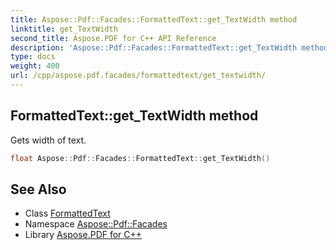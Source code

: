 ```yaml
---
title: Aspose::Pdf::Facades::FormattedText::get_TextWidth method
linktitle: get_TextWidth
second_title: Aspose.PDF for C++ API Reference
description: 'Aspose::Pdf::Facades::FormattedText::get_TextWidth method. Gets width of text in C++.'
type: docs
weight: 400
url: /cpp/aspose.pdf.facades/formattedtext/get_textwidth/
---
```

## FormattedText::get_TextWidth method


Gets width of text.

```cpp
float Aspose::Pdf::Facades::FormattedText::get_TextWidth()
```

## See Also

* Class [FormattedText](../)
* Namespace [Aspose::Pdf::Facades](../../)
* Library [Aspose.PDF for C++](../../../)
